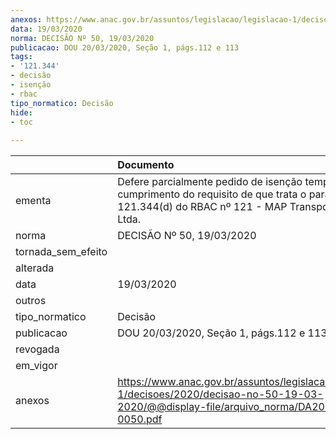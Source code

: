 ```yaml
---
anexos: https://www.anac.gov.br/assuntos/legislacao/legislacao-1/decisoes/2020/decisao-no-50-19-03-2020/@@display-file/arquivo_norma/DA2020-0050.pdf
data: 19/03/2020
norma: DECISÃO Nº 50, 19/03/2020
publicacao: DOU 20/03/2020, Seção 1, págs.112 e 113
tags:
- '121.344'
- decisão
- isenção
- rbac
tipo_normatico: Decisão
hide: 
- toc 
 
---
```


|                    | Documento                                                                                                                                                      |
|:-------------------|:---------------------------------------------------------------------------------------------------------------------------------------------------------------|
| ementa             | Defere parcialmente pedido de isenção temporária de cumprimento do requisito de que trata o parágrafo 121.344(d) do RBAC nº 121 - MAP Transportes Aéreos Ltda. |
| norma              | DECISÃO Nº 50, 19/03/2020                                                                                                                                      |
| tornada_sem_efeito |                                                                                                                                                                |
| alterada           |                                                                                                                                                                |
| data               | 19/03/2020                                                                                                                                                     |
| outros             |                                                                                                                                                                |
| tipo_normatico     | Decisão                                                                                                                                                        |
| publicacao         | DOU 20/03/2020, Seção 1, págs.112 e 113                                                                                                                        |
| revogada           |                                                                                                                                                                |
| em_vigor           |                                                                                                                                                                |
| anexos             | https://www.anac.gov.br/assuntos/legislacao/legislacao-1/decisoes/2020/decisao-no-50-19-03-2020/@@display-file/arquivo_norma/DA2020-0050.pdf                   |